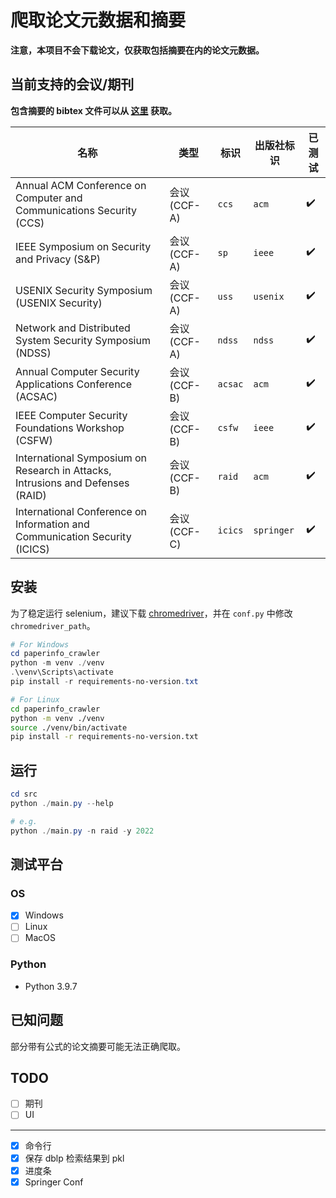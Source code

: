 # 爬取论文元数据和摘要

**注意，本项目不会下载论文，仅获取包括摘要在内的论文元数据。**

## 当前支持的会议/期刊

**包含摘要的 bibtex 文件可以从 [这里](https://github.com/Lraxer/paper_metadata) 获取。**

| 名称                                                                           | 类型         | 标识    | 出版社标识 | 已测试 |
| ------------------------------------------------------------------------------ | ------------ | ------- | ---------- | ------ |
| Annual ACM Conference on Computer and Communications Security (CCS)            | 会议 (CCF-A) | `ccs`   | `acm`      | ✔️     |
| IEEE Symposium on Security and Privacy (S&P)                                   | 会议 (CCF-A) | `sp`    | `ieee`     | ✔️     |
| USENIX Security Symposium (USENIX Security)                                    | 会议 (CCF-A) | `uss`   | `usenix`   | ✔️     |
| Network and Distributed System Security Symposium (NDSS)                       | 会议 (CCF-A) | `ndss`  | `ndss`     | ✔️     |
| Annual Computer Security Applications Conference (ACSAC)                       | 会议 (CCF-B) | `acsac` | `acm`      | ✔️     |
| IEEE Computer Security Foundations Workshop (CSFW)                             | 会议 (CCF-B) | `csfw`  | `ieee`     | ✔️     |
| International Symposium on Research in Attacks, Intrusions and Defenses (RAID) | 会议 (CCF-B) | `raid`  | `acm`      | ✔️     |
| International Conference on Information and Communication Security (ICICS)     | 会议 (CCF-C) | `icics` | `springer` | ✔️     |

## 安装

为了稳定运行 selenium，建议下载 [chromedriver](https://googlechromelabs.github.io/chrome-for-testing/)，并在 `conf.py` 中修改 `chromedriver_path`。

```powershell
# For Windows
cd paperinfo_crawler
python -m venv ./venv
.\venv\Scripts\activate
pip install -r requirements-no-version.txt
```

```bash
# For Linux
cd paperinfo_crawler
python -m venv ./venv
source ./venv/bin/activate
pip install -r requirements-no-version.txt
```

## 运行

```powershell
cd src
python ./main.py --help

# e.g.
python ./main.py -n raid -y 2022
```

## 测试平台

### OS

- [x] Windows
- [ ] Linux
- [ ] MacOS

### Python

- Python 3.9.7

## 已知问题

部分带有公式的论文摘要可能无法正确爬取。

## TODO

- [ ] 期刊
- [ ] UI

---

- [x] 命令行
- [x] 保存 dblp 检索结果到 pkl
- [x] 进度条
- [x] Springer Conf
